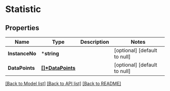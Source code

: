 # Statistic

## Properties
Name | Type | Description | Notes
------------ | ------------- | ------------- | -------------
**InstanceNo** | ***string** |  | [optional] [default to null]
**DataPoints** | **[[]\*DataPoints](DataPoints.md)** |  | [optional] [default to null]

[[Back to Model list]](../README.md#documentation-for-models) [[Back to API list]](../README.md#documentation-for-api-endpoints) [[Back to README]](../README.md)


